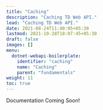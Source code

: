 ```yaml
---
title: "Caching"
description: "Caching TD Web API."
lead: "Caching TD Web API."
date: 2021-08-24T11:40:05+05:30
lastmod: 2021-10-28T10:07:45+05:30
draft: false
images: []
menu:
  dotnet-webapi-boilerplate:
    identifier: "caching"
    name: "Caching"
    parent: "fundamentals"
weight: 11
toc: true
---
```


Documentation Coming Soon!

